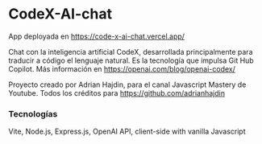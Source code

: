 # CodeX-AI-chat
App deployada en https://code-x-ai-chat.vercel.app/

Chat con la inteligencia artificial CodeX, desarrollada principalmente para traducir a código el lenguaje natural. Es la tecnología que impulsa Git Hub Copilot.
Más información en https://openai.com/blog/openai-codex/ 


Proyecto creado por Adrian Hajdin, para el canal Javascript Mastery de Youtube. Todos los créditos para https://github.com/adrianhajdin 

### Tecnologías
Vite, Node.js, Express.js, OpenAI API, client-side with vanilla Javascript
